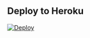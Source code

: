 ## Deploy to Heroku
[![Deploy](https://www.herokucdn.com/deploy/button.svg)](https://dashboard.heroku.com/new?template=https://github.com/aswifi/Aria2-Rclone-Remote-Uploader-HEROKU)
